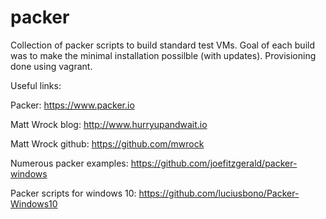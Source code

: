 # packer

Collection of packer scripts to build standard test VMs. 
Goal of each build was to make the minimal installation possilble (with updates).
Provisioning done using vagrant.

Useful links:

Packer: https://www.packer.io

Matt Wrock blog: http://www.hurryupandwait.io

Matt Wrock github: https://github.com/mwrock

Numerous packer examples: https://github.com/joefitzgerald/packer-windows

Packer scripts for windows 10: https://github.com/luciusbono/Packer-Windows10